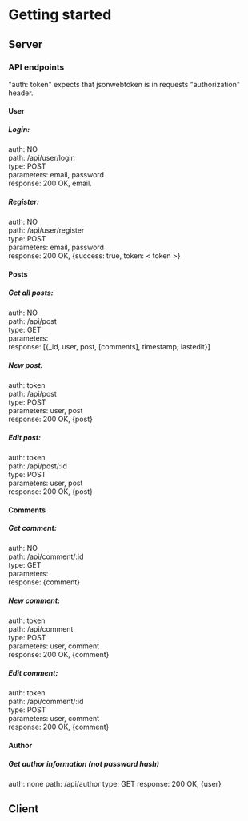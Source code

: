 # Getting started

## Server

### API endpoints
"auth: token" expects that jsonwebtoken is in requests "authorization" header.

#### User
##### Login:
auth: NO  
path: /api/user/login  
type: POST  
parameters: email, password  
response: 200 OK, email.  

##### Register:
auth: NO  
path: /api/user/register  
type: POST  
parameters: email, password  
response: 200 OK, {success: true, token: < token >}  

#### Posts
##### Get all posts:
auth: NO  
path: /api/post  
type: GET  
parameters:  
response: [{_id, user, post, [comments], timestamp, lastedit}]  

##### New post:
auth: token  
path: /api/post  
type: POST  
parameters: user, post  
response: 200 OK, {post}  

##### Edit post:
auth: token  
path: /api/post/:id  
type: POST  
parameters: user, post  
response: 200 OK, {post}  

#### Comments
##### Get comment:
auth: NO  
path: /api/comment/:id  
type: GET  
parameters:  
response: {comment}  

##### New comment:
auth: token  
path: /api/comment  
type: POST  
parameters: user, comment  
response: 200 OK, {comment}  

##### Edit comment:
auth: token  
path: /api/comment/:id  
type: POST  
parameters: user, comment  
response: 200 OK, {comment}  

#### Author
##### Get author information (not password hash)
auth: none
path: /api/author
type: GET
response: 200 OK, {user}

## Client

